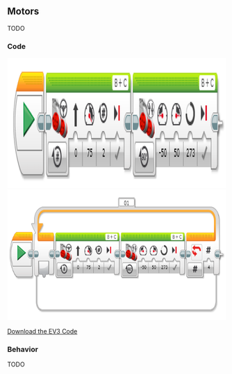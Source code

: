 ## Motors
TODO

### Code

<img src="https://github.com/DaveKT/ToT-Robotics-EV3/raw/master/docs/ev3/MotorsRightAngle.png" alt="Image of Program Code" style="Height: 300px;"/>

<img src="https://github.com/DaveKT/ToT-Robotics-EV3/raw/master/docs/ev3/MotorsSquare.png" alt="Image of Program Code" style="Height: 300px;"/>

[Download the EV3 Code](docs/ev3/Motors.ev3)


### Behavior
TODO
